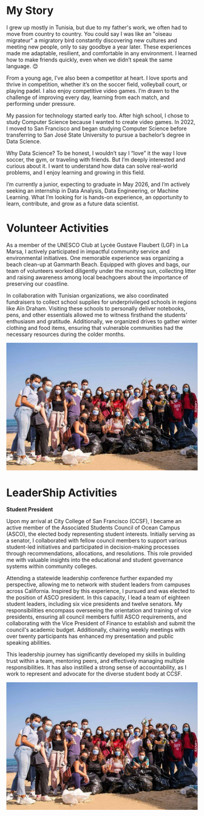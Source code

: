 # My Story

I grew up mostly in Tunisia, but due to my father's work, we often had to move from country to country. You could say I was like an "oiseau migrateur" a migratory bird constantly discovering new cultures and meeting new people, only to say goodbye a year later. These experiences made me adaptable, resilient, and comfortable in any environment. I learned how to make friends quickly, even when we didn’t speak the same language. 😊

From a young age, I’ve also been a competitor at heart. I love sports and thrive in competition, whether it’s on the soccer field, volleyball court, or playing padel. I also enjoy competitive video games. I’m drawn to the challenge of improving every day, learning from each match, and performing under pressure.

My passion for technology started early too. After high school, I chose to study Computer Science because I wanted to create video games. In 2022, I moved to San Francisco and began studying Computer Science before transferring to San José State University to pursue a bachelor’s degree in Data Science.

Why Data Science? To be honest, I wouldn’t say I “love” it the way I love soccer, the gym, or traveling with friends. But I’m deeply interested and curious about it. I want to understand how data can solve real-world problems, and I enjoy learning and growing in this field.

I’m currently a junior, expecting to graduate in May 2026, and I’m actively seeking an internship in Data Analysis, Data Engineering, or Machine Learning. What I’m looking for is hands-on experience, an opportunity to learn, contribute, and grow as a future data scientist.

# Volunteer Activities
As a member of the UNESCO Club at Lycée Gustave Flaubert (LGF) in La Marsa, I actively participated in impactful community service and environmental initiatives. One memorable experience was organizing a beach clean-up at Gammarth Beach. Equipped with gloves and bags, our team of volunteers worked diligently under the morning sun, collecting litter and raising awareness among local beachgoers about the importance of preserving our coastline.

In collaboration with Tunisian organizations, we also coordinated fundraisers to collect school supplies for underprivileged schools in regions like Aïn Draham. Visiting these schools to personally deliver notebooks, pens, and other essentials allowed me to witness firsthand the students' enthusiasm and gratitude. Additionally, we organized drives to gather winter clothing and food items, ensuring that vulnerable communities had the necessary resources during the colder months.

<p float="left">
  <img src="unesco.jpg" />
</p>

# LeaderShip Activities 

**Student President** 
 
Upon my arrival at City College of San Francisco (CCSF), I became an active member of the Associated Students Council of Ocean Campus (ASCO), the elected body representing student interests. Initially serving as a senator, I collaborated with fellow council members to support various student-led initiatives and participated in decision-making processes through recommendations, allocations, and resolutions. This role provided me with valuable insights into the educational and student governance systems within community colleges.

Attending a statewide leadership conference further expanded my perspective, allowing me to network with student leaders from campuses across California. Inspired by this experience, I pursued and was elected to the position of ASCO president. In this capacity, I lead a team of eighteen student leaders, including six vice presidents and twelve senators. My responsibilities encompass overseeing the orientation and training of vice presidents, ensuring all council members fulfill ASCO requirements, and collaborating with the Vice President of Finance to establish and submit the council's academic budget. Additionally, chairing weekly meetings with over twenty participants has enhanced my presentation and public speaking abilities.

This leadership journey has significantly developed my skills in building trust within a team, mentoring peers, and effectively managing multiple responsibilities. It has also instilled a strong sense of accountability, as I work to represent and advocate for the diverse student body at CCSF.

<p float="left">
  <img src="unesco.jpg" />
</p>


